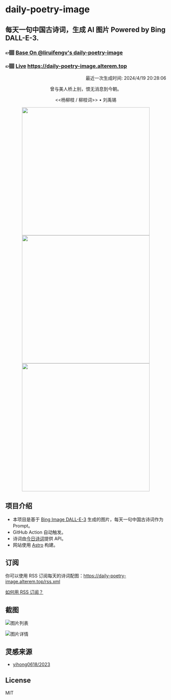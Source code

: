 
# daily-poetry-image

## 每天一句中国古诗词，生成 AI 图片 Powered by Bing DALL-E-3.

### 👉🏽 [Base On @liruifengv's daily-poetry-image](https://github.com/liruifengv/daily-poetry-image)

### 👉🏽 [Live](https://daily-poetry-image.alterem.top/) https://daily-poetry-image.alterem.top

<p align="right">
  最近一次生成时间: 2024/4/19 20:28:06
</p>
<p align="center">
曾与美人桥上别，恨无消息到今朝。
</p>
<p align="center">
<<杨柳枝 / 柳枝词>> • 刘禹锡
</p>
<p align="center">
<img src="https://tse2.mm.bing.net/th/id/OIG1.mNAfCrcVFFgq_gRne_Fw" height="400" width="400" />
<img src="https://tse2.mm.bing.net/th/id/OIG1.zkxTFadeqigyc0rymdx1" height="400" width="400" />
<img src="https://tse2.mm.bing.net/th/id/OIG1.T62O9vHk.Vg5he.5dup1" height="400" width="400" />
</p>

## 项目介绍

-   本项目是基于 [Bing Image DALL-E-3](https://www.bing.com/images/create) 生成的图片，每天一句中国古诗词作为 Prompt。
-   GitHub Action 自动触发。
-   诗词由[今日诗词](https://www.jinrishici.com/)提供 API。
-   网站使用 [Astro](https://astro.build) 构建。

## 订阅

你可以使用 RSS 订阅每天的诗词配图：https://daily-poetry-image.alterem.top/rss.xml

[如何用 RSS 订阅？](https://zhuanlan.zhihu.com/p/55026716)

## 截图

![图片列表](./screenshots/Snipaste_2023-12-28_21-00-26.png)

![图片详情](./screenshots/Snipaste_2023-12-28_21-00-53.png)

## 灵感来源

-   [yihong0618/2023](https://github.com/yihong0618/2023)

## License

MIT
